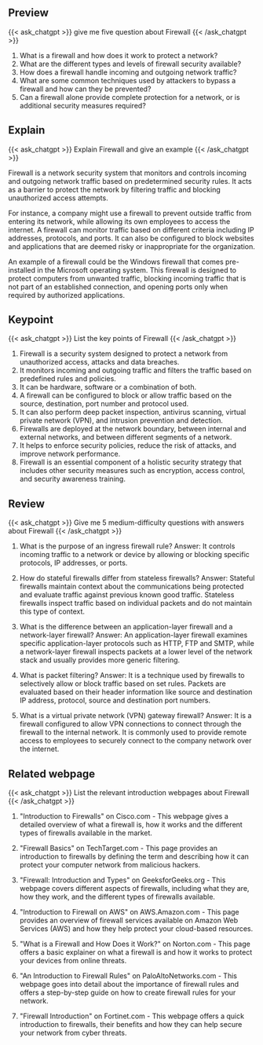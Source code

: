 ## Preview
{{< ask_chatgpt >}}
give me five question about Firewall
{{< /ask_chatgpt >}}



1. What is a firewall and how does it work to protect a network?
2. What are the different types and levels of firewall security available?
3. How does a firewall handle incoming and outgoing network traffic?
4. What are some common techniques used by attackers to bypass a firewall and how can they be prevented?
5. Can a firewall alone provide complete protection for a network, or is additional security measures required?   

## Explain
{{< ask_chatgpt >}}
Explain Firewall and give an example
{{< /ask_chatgpt >}}



Firewall is a network security system that monitors and controls incoming and outgoing network traffic based on predetermined security rules. It acts as a barrier to protect the network by filtering traffic and blocking unauthorized access attempts. 

For instance, a company might use a firewall to prevent outside traffic from entering its network, while allowing its own employees to access the internet. A firewall can monitor traffic based on different criteria including IP addresses, protocols, and ports. It can also be configured to block websites and applications that are deemed risky or inappropriate for the organization. 

An example of a firewall could be the Windows firewall that comes pre-installed in the Microsoft operating system. This firewall is designed to protect computers from unwanted traffic, blocking incoming traffic that is not part of an established connection, and opening ports only when required by authorized applications.   

## Keypoint
{{< ask_chatgpt >}}
List the key points of Firewall
{{< /ask_chatgpt >}}



1. Firewall is a security system designed to protect a network from unauthorized access, attacks and data breaches.
2. It monitors incoming and outgoing traffic and filters the traffic based on predefined rules and policies.
3. It can be hardware, software or a combination of both.
4. A firewall can be configured to block or allow traffic based on the source, destination, port number and protocol used.
5. It can also perform deep packet inspection, antivirus scanning, virtual private network (VPN), and intrusion prevention and detection.
6. Firewalls are deployed at the network boundary, between internal and external networks, and between different segments of a network.
7. It helps to enforce security policies, reduce the risk of attacks, and improve network performance.
8. Firewall is an essential component of a holistic security strategy that includes other security measures such as encryption, access control, and security awareness training.   

## Review
{{< ask_chatgpt >}}
Give me 5 medium-difficulty questions with answers about Firewall
{{< /ask_chatgpt >}}



1. What is the purpose of an ingress firewall rule?
Answer: It controls incoming traffic to a network or device by allowing or blocking specific protocols, IP addresses, or ports.

2. How do stateful firewalls differ from stateless firewalls?
Answer: Stateful firewalls maintain context about the communications being protected and evaluate traffic against previous known good traffic. Stateless firewalls inspect traffic based on individual packets and do not maintain this type of context.

3. What is the difference between an application-layer firewall and a network-layer firewall?
Answer: An application-layer firewall examines specific application-layer protocols such as HTTP, FTP and SMTP, while a network-layer firewall inspects packets at a lower level of the network stack and usually provides more generic filtering.

4. What is packet filtering?
Answer: It is a technique used by firewalls to selectively allow or block traffic based on set rules. Packets are evaluated based on their header information like source and destination IP address, protocol, source and destination port numbers.

5. What is a virtual private network (VPN) gateway firewall?
Answer: It is a firewall configured to allow VPN connections to connect through the firewall to the internal network. It is commonly used to provide remote access to employees to securely connect to the company network over the internet.   

## Related webpage
{{< ask_chatgpt >}}
List the relevant introduction webpages about Firewall
{{< /ask_chatgpt >}}



1. "Introduction to Firewalls" on Cisco.com - This webpage gives a detailed overview of what a firewall is, how it works and the different types of firewalls available in the market.

2. "Firewall Basics" on TechTarget.com - This page provides an introduction to firewalls by defining the term and describing how it can protect your computer network from malicious hackers.

3. "Firewall: Introduction and Types" on GeeksforGeeks.org - This webpage covers different aspects of firewalls, including what they are, how they work, and the different types of firewalls available.

4. "Introduction to Firewall on AWS" on AWS.Amazon.com - This page provides an overview of firewall services available on Amazon Web Services (AWS) and how they help protect your cloud-based resources.

5. "What is a Firewall and How Does it Work?" on Norton.com - This page offers a basic explainer on what a firewall is and how it works to protect your devices from online threats.

6. "An Introduction to Firewall Rules" on PaloAltoNetworks.com - This webpage goes into detail about the importance of firewall rules and offers a step-by-step guide on how to create firewall rules for your network.

7. "Firewall Introduction" on Fortinet.com - This webpage offers a quick introduction to firewalls, their benefits and how they can help secure your network from cyber threats.   

